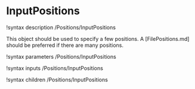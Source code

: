 # InputPositions

!syntax description /Positions/InputPositions

This object should be used to specify a few positions. A [FilePositions.md] should be preferred
if there are many positions.

!syntax parameters /Positions/InputPositions

!syntax inputs /Positions/InputPositions

!syntax children /Positions/InputPositions
